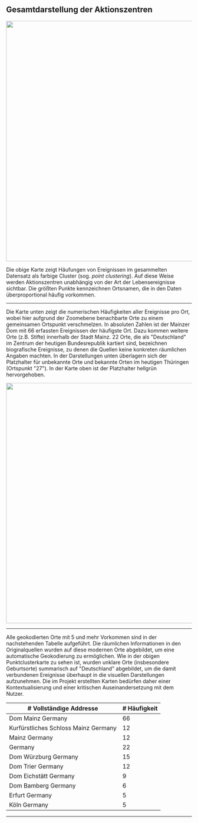 <h2>Gesamtdarstellung der Aktionszentren</h2>

<a href="./maps/Domherren_clustered_close-up.png"><img src="./maps/Domherren_clustered_close-up.png" width="650px" align="center"/></a>
<p>Die obige Karte zeigt Häufungen von Ereignissen im gesammelten Datensatz als farbige Cluster (sog. <em>point clustering</em>). Auf diese Weise werden Aktionszentren unabhängig von der Art der Lebensereignisse sichtbar. Die größten Punkte kennzeichnen Ortsnamen, die in den Daten überproportional häufig vorkommen.</p>

<hr>

<p>Die Karte unten zeigt die numerischen Häufigkeiten aller Ereignisse pro Ort, wobei hier aufgrund der Zoomebene benachbarte Orte zu einem gemeinsamen Ortspunkt verschmelzen. In absoluten Zahlen ist der Mainzer Dom mit 66 erfassten Ereignissen der häufigste Ort. Dazu kommen weitere Orte (z.B. Stifte) innerhalb der Stadt Mainz. 22 Orte, die als "Deutschland" im Zentrum der heutigen Bundesrepublik kartiert sind, bezeichnen biografische Ereignisse, zu denen die Quellen keine konkreten räumlichen Angaben machten. In der Darstellungen unten überlagern sich der Platzhalter für unbekannte Orte und bekannte Orten im heutigen Thüringen (Ortspunkt "27"). In der Karte oben ist der Platzhalter hellgrün hervorgehoben.</p>

<a href="./maps/Domherren_places-frequency_2.png"><img src="./maps/Domherren_places-frequency_2.png" width="650px" align="center"/></a>

<hr>

<p>Alle geokodierten Orte mit 5 und mehr Vorkommen sind in der nachstehenden Tabelle aufgeführt. Die räumlichen Informationen in den Originalquellen wurden auf diese modernen Orte abgebildet, um eine automatische Geokodierung zu ermöglichen. Wie in der obigen Punktclusterkarte zu sehen ist, wurden unklare Orte (insbesondere Geburtsorte) summarisch auf "Deutschland" abgebildet, um die damit verbundenen Ereignisse überhaupt in die visuellen Darstellungen aufzunehmen. Die im Projekt erstellten Karten bedürfen daher einer Kontextualisierung und einer kritischen Auseinandersetzung mit dem Nutzer.</p>

<table width="400px" align="center">
<thead><tr><th title="Field #2"># Vollständige Addresse</th>
<th title="Field #3"># Häufigkeit</th>
</tr></thead>
<tbody>
<tr>
<td>Dom Mainz Germany</td>
<td>66           </td>
</tr>
<tr>
<td>Kurfürstliches Schloss Mainz Germany</td>
<td>12           </td>
</tr>
<tr>
<td>Mainz Germany        </td>
<td>12           </td>
</tr>
<tr>
<td>Germany              </td>
<td>22           </td>
</tr>
<tr>
<td>Dom Würzburg Germany </td>
<td>15           </td>
</tr>
<tr>
<td>Dom Trier Germany    </td>
<td>12           </td>
</tr>
<tr>
<td>Dom Eichstätt Germany</td>
<td>9            </td>
</tr>
<tr>
<td>Dom Bamberg Germany  </td>
<td>6            </td>
</tr>
<tr>
<td>Erfurt Germany       </td>
<td>5            </td>
</tr>
<tr>
<td>Köln Germany         </td>
<td>5            </td>
</tr>
</tbody></table>

<hr>
